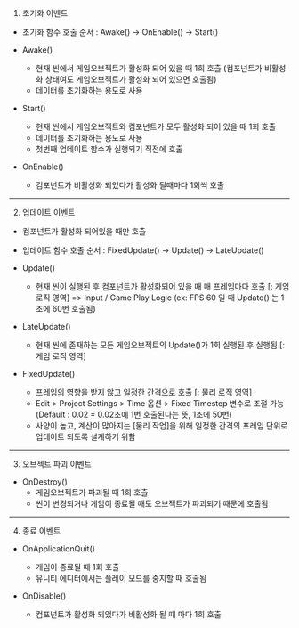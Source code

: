 1. 초기화 이벤트
  - 초기화 함수 호출 순서 : Awake() -> OnEnable() -> Start()

  + Awake() 
    - 현재 씬에서 게임오브젝트가 활성화 되어 있을 때 1회 호출
      (컴포넌트가 비활성화 상태여도 게임오브젝트가 활성화 되어 있으면 호출됨)
    - 데이터를 초기화하는 용도로 사용

  + Start()
    - 현재 씬에서 게임오브젝트와 컴포넌트가 모두 활성화 되어 있을 때 1회 호출
    - 데이터를 초기화하는 용도로 사용
    - 첫번째 업데이트 함수가 실행되기 직전에 호출

  + OnEnable()
    - 컴포넌트가 비활성화 되었다가 활성화 될때마다 1회씩 호출
* * *
2. 업데이트 이벤트
  * 컴포넌트가 활성화 되어있을 때만 호출
  - 업데이트 함수 호출 순서 : FixedUpdate() -> Update() -> LateUpdate()

  + Update() 
    - 현재 씬이 실행된 후 컴포넌트가 활성화되어 있을 때 매 프레임마다 호출
       [: 게임 로직 영역] => Input / Game Play Logic
      (ex: FPS 60 일 때 Update() 는 1초에 60번 호출됨) 

  + LateUpdate()
    - 현재 씬에 존재하는 모든 게임오브젝트의 Update()가 1회 실행된 후 실행됨
       [: 게임 로직 영역]

  + FixedUpdate()
    - 프레임의 영향을 받지 않고 일정한 간격으로 호출 [: 물리 로직 영역]
    - Edit > Project Settings > Time 옵션 > Fixed Timestep 변수로 조절 가능
      (Default : 0.02 = 0.02초에 1번 호출된다는 뜻, 1초에 50번)
    - 사양이 높고, 계산이 많아지는 [물리 작업]을 위해 일정한 간격의 프레임 단위로 업데이트 되도록 설계하기 위함
* * *
3. 오브젝트 파괴 이벤트
  + OnDestroy()
    - 게임오브젝트가 파괴될 때 1회 호출
    - 씬이 변경되거나 게임이 종료될 때도 오브젝트가 파괴되기 때문에 호출됨
* * *
4. 종료 이벤트
  + OnApplicationQuit()
    - 게임이 종료될 때 1회 호출
    - 유니티 에디터에서는 플레이 모드를 중지할 때 호출됨

  + OnDisable()
    - 컴포넌트가 활성화 되었다가 비활성화 될 때 마다 1회 호출



